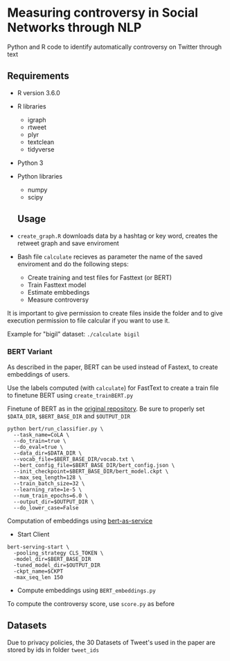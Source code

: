 # Measuring controversy in Social Networks through NLP
Python and R code to identify automatically controversy on Twitter through text


## Requirements 

- R version 3.6.0
- R libraries
  - igraph
  - rtweet
  - plyr
  - textclean
  - tidyverse
  
- Python 3
- Python libraries
  - numpy
  - scipy
  
  ## Usage
  
- `create_graph.R` downloads data by a hashtag or key word, creates the retweet graph and save enviroment
- Bash file `calculate` recieves as parameter the name of the saved enviroment and do the following steps:
  - Create training and test files for Fasttext (or BERT)
  - Train Fasttext model
  - Estimate embbedings
  - Measure controversy
  
It is important to give permission to create files inside the folder and to give execution permission to file calcular if you want to use it.

Example for "bigil" dataset: `./calculate bigil`

### BERT Variant

As described in the paper, BERT can be used instead of Fastext, to create embeddings of users.

Use the labels computed (with `calculate`) for FastText to create a train file to finetune BERT using `create_trainBERT.py`

Finetune of BERT as in the [original repository](https://github.com/google-research/bert). Be sure to properly set `$DATA_DIR`, `$BERT_BASE_DIR` and `$OUTPUT_DIR`

```
python bert/run_classifier.py \
  --task_name=CoLA \
  --do_train=true \
  --do_eval=true \
  --data_dir=$DATA_DIR \
  --vocab_file=$BERT_BASE_DIR/vocab.txt \
  --bert_config_file=$BERT_BASE_DIR/bert_config.json \
  --init_checkpoint=$BERT_BASE_DIR/bert_model.ckpt \
  --max_seq_length=128 \
  --train_batch_size=32 \
  --learning_rate=1e-5 \
  --num_train_epochs=6.0 \
  --output_dir=$OUTPUT_DIR \
  --do_lower_case=False
```

Computation of embeddings using [bert-as-service](https://github.com/hanxiao/bert-as-service)

* Start Client 

```
bert-serving-start \
  -pooling_strategy CLS_TOKEN \
  -model_dir=$BERT_BASE_DIR
  -tuned_model_dir=$OUTPUT_DIR
  -ckpt_name=$CKPT
  -max_seq_len 150
```

* Compute embeddings using `BERT_embeddings.py`

To compute the controversy score, use `score.py` as before

## Datasets
  
Due to privacy policies, the 30 Datasets of Tweet's used in the paper are stored by ids in folder `tweet_ids` 
